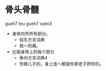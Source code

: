 # 骨头骨髓
gueh7 teu gueh7 xyen3
+ 身体内外所有部分。
  * 如东方言词典
  - 我～的痛。
+ 比喻身体上的每个部分
  * 泰州方言词典4
  - 你做儿子的，身上连～都是你家老子把你的。

